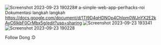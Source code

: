 ![Screenshot 2023-09-23 190228](https://github.com/royazizbarera/a-simple-web-app-perlhacks-roi/assets/126170803/3fc5961b-2cba-4c5e-be12-9ba76f451cc2)﻿# a-simple-web-app-perlhacks-roi
Dokumentasi langkah langkah
https://docs.google.com/document/d/1Tl9D4qHDNOp4Chlpm0WJnYX2E2kAyC6IkbF0CrMbx5g/edit?usp=sharing
![Screenshot 2023-09-23 193341](https://github.com/royazizbarera/a-simple-web-app-perlhacks-roi/assets/126170803/25974e41-67ea-425c-84ee-c9fb01e5e62d)
![Screenshot 2023-09-23 190228](https://github.com/royazizbarera/a-simple-web-app-perlhacks-roi/assets/126170803/bd3d7640-e98a-4df4-bc84-7e488a341f45)

Follow Dong :D
